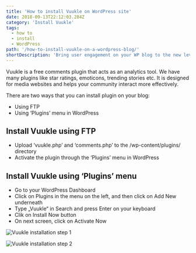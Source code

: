 ```yaml
---
title: 'How to install Vuukle on WordPress site'
date: 2018-09-13T22:12:03.284Z
category: 'Install Vuukle'
tags:
  - how to
  - install
  - WordPress
path: '/how-to-install-vuukle-on-a-wordpress-blog/'
shortDescription: 'Bring user engagement on your WP blog to the new level'
---
```


Vuukle is a free comments plugin that acts as an analytics tool. We have many plugins like star ratings, emoticons, trending stories etc. It is designed for media websites and helps your community interact more effectively.

There are two ways that you can install plugin on your blog:

- Using FTP
- Using ‘Plugins’ menu in WordPress

## Install Vuukle using FTP

- Upload ‘vuukle.php’ and ‘comments.php’ to the /wp-content/plugins/ directory
- Activate the plugin through the ‘Plugins’ menu in WordPress

## Install Vuukle using ‘Plugins’ menu

- Go to your WordPress Dashboard
- Click on Plugins in the menu on the left, and then click on Add New underneath
- Type „Vuukle“ in Search and press Enter on your keyboard
- Clik on Install Now button
- On next screen, click on Activate Now

![Vuukle installation step 1](/img/how-to-install-vuukle-on-a-wordpress-blog-img_1.jpg)

![Vuukle installation step 2](/img/how-to-install-vuukle-on-a-wordpress-blog-img_2.jpg)
